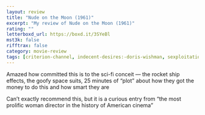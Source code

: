 ```yaml
---
layout: review
title: "Nude on the Moon (1961)"
excerpt: "My review of Nude on the Moon (1961)"
rating: ""
letterboxd_url: https://boxd.it/3SYeBl
mst3k: false
rifftrax: false
category: movie-review
tags: [criterion-channel, indecent-desires:-doris-wishman, sexploitation]
---
```


Amazed how committed this is to the sci-fi conceit — the rocket ship effects, the goofy space suits, 25 minutes of “plot” about how they got the money to do this and how smart they are

Can’t exactly recommend this, but it is a curious entry from “the most prolific woman director in the history of American cinema”
